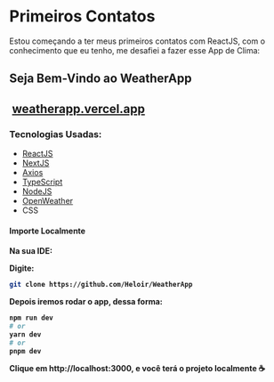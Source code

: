 <h1>Primeiros Contatos</h1>
<p>Estou começando a ter meus primeiros contatos com ReactJS, com o conhecimento que eu tenho, me desafiei a fazer esse App de Clima:<p>

<h2>Seja Bem-Vindo ao WeatherApp<h2>
<img src=""></img>
<a href="https://weather-app-portifolio.vercel.app/">weatherapp.vercel.app</a>
  
  <h3>Tecnologias Usadas:</h3>
  <ul>
    <li><a href="https://react.dev/">ReactJS</a>
    <li><a href="https://nextjs.org/">NextJS</a>
    <li><a href="https://www.npmjs.com/package/axios">Axios</a>
    <li><a href="https://www.typescriptlang.org/">TypeScript</a>
    <li><a href="https://nodejs.org/">NodeJS</a>
    <li><a href="https://openweathermap.org/api">OpenWeather</a>
    <li><a hreft="https://developer.mozilla.org/pt-BR/docs/Web/CSS/#:~:text=CSS%20(Cascading%20Style%20Sheets%20ou,SVG%2C%20MathML%20ou%20XHTML).">CSS</a>
  </ul>

<h4>Importe Localmente<h4>
  
Na sua IDE:

Digite:
```bash
git clone https://github.com/Heloir/WeatherApp
```
Depois iremos rodar o app, dessa forma:
```bash
npm run dev
# or
yarn dev
# or
pnpm dev
```

Clique em http://localhost:3000, e você terá o projeto localmente ☕
